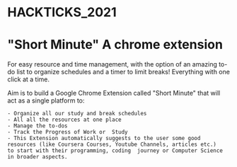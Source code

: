 # HACKTICKS_2021

# "Short Minute" A chrome extension
For easy resource and time management, with the option of an amazing to-do list to organize schedules and a timer to limit breaks! Everything with one click at a time.

Aim is to build a Google Chrome Extension called "Short Minute" that will act as a single platform to:

    - Organize all our study and break schedules
    - All all the resources at one place
    - Manage the to-dos
    - Track the Progress of Work or  Study 
    - This Extension automatically suggests to the user some good resources (like Coursera Courses, Youtube Channels, articles etc.) 
    to start with their programming, coding  journey or Computer Science in broader aspects. 
